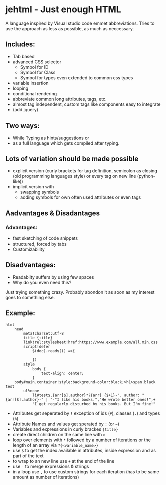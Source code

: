 # jehtml - Just enough HTML

A language inspired by Visual studio code emmet abbreviations.
Tries to use the approach as less as possible, as much as neccessary.
## Includes:
- Tab based
- advanced CSS selector
  - Symbol for ID
  - Symbol for Class
  - Symbol for types even extended to common css types
- variable insertion
- looping
- conditional rendering
- abbreviate common long attributes, tags, etc.
- almost tag independent, custom tags like components easy to integrate
- (add jquery)

## Two ways:
- While Typing as hints/suggestions or
- as a full language which gets compiled after typing.

## Lots of variation should be made possible
- explicit version (curly brackets for tag definition, semicolon as closing (old programming languages style) or every tag on new line (python-like))
- implicit version with
  - swapping symbols
  - adding symbols for own often used attributes or even tags

## Aadvantages & Disadantages

### Advantages:
- fast sketching of code snippets
- structured, forced by tabs
- Customizability

## Disadvantages:
- Readabilty suffers by using few spaces
- Why do you even need this?

Just trying something crazy.
Probably abondon it as soon as my interest goes to something else. 

## Example:

```
html
	head
		meta!charset:utf-8
		title {title}
		link!rel:stylesheet!href:https://www.example.com/all.min.css
		script!defer
			$(doc).ready(() =>{

			})
		style
			body {
				text-align: center;
			}
	body#main.container!style:background-color:black;>h1>span.black test
		ul%none
			li#test$.{arr[$].author}*?{arr} {$+1}-". author: "{arr[$].author}-" | "-"I like his books.","He wrote better ones!",+
			"I get regularly disturbed by his books. But I'm fine!" 
```

- Attributes get seperated by `!` exception of ids (`#`), classes (`.`) and types (`%`)
- Attribute Names and values get sperated by `:` (or `=`)
- Variables and expressions in curly brackes `{title}`
- create direct children on the same line with `>`
- loop over elements with `*` followed by a number of iterations or the length of an array via `?{<variable_name>}`
- use `$` to get the index available in attributes, inside expression and as part of the text
- to wrap to an new line use `+` at the end of the line
- use `-` to merge expressions & strings
- in a loop use `,` to use custom strings for each iteration (has to be same amount as number of iterations)

